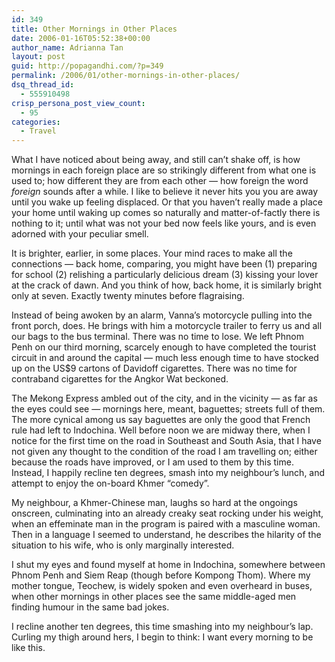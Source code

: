 ```yaml
---
id: 349
title: Other Mornings in Other Places
date: 2006-01-16T05:52:38+00:00
author_name: Adrianna Tan
layout: post
guid: http://popagandhi.com/?p=349
permalink: /2006/01/other-mornings-in-other-places/
dsq_thread_id:
  - 555910498
crisp_persona_post_view_count:
  - 95
categories:
  - Travel
---
```

What I have noticed about being away, and still can’t shake off, is how mornings in each foreign place are so strikingly different from what one is used to; how different they are from each other — how foreign the word _foreign_ sounds after a while. I like to believe it never hits you you are away until you wake up feeling displaced. Or that you haven’t really made a place your home until waking up comes so naturally and matter-of-factly there is nothing to it; until what was not your bed now feels like yours, and is even adorned with your peculiar smell.

It is brighter, earlier, in some places. Your mind races to make all the connections — back home, comparing, you might have been (1) preparing for school (2) relishing a particularly delicious dream (3) kissing your lover at the crack of dawn. And you think of how, back home, it is similarly bright only at seven. Exactly twenty minutes before flagraising.

Instead of being awoken by an alarm, Vanna’s motorcycle pulling into the front porch, does. He brings with him a motorcycle trailer to ferry us and all our bags to the bus terminal. There was no time to lose. We left Phnom Penh on our third morning, scarcely enough to have completed the tourist circuit in and around the capital — much less enough time to have stocked up on the US$9 cartons of Davidoff cigarettes. There was no time for contraband cigarettes for the Angkor Wat beckoned.

The Mekong Express ambled out of the city, and in the vicinity — as far as the eyes could see — mornings here, meant, baguettes; streets full of them. The more cynical among us say baguettes are only the good that French rule had left to Indochina. Well before noon we are midway there, when I notice for the first time on the road in Southeast and South Asia, that I have not given any thought to the condition of the road I am travelling on; either because the roads have improved, or I am used to them by this time. Instead, I happily recline ten degrees, smash into my neighbour’s lunch, and attempt to enjoy the on-board Khmer “comedy”.

My neighbour, a Khmer-Chinese man, laughs so hard at the ongoings onscreen, culminating into an already creaky seat rocking under his weight, when an effeminate man in the program is paired with a masculine woman. Then in a language I seemed to understand, he describes the hilarity of the situation to his wife, who is only marginally interested.

I shut my eyes and found myself at home in Indochina, somewhere between Phnom Penh and Siem Reap (though before Kompong Thom). Where my mother tongue, Teochew, is widely spoken and even overheard in buses, when other mornings in other places see the same middle-aged men finding humour in the same bad jokes.

I recline another ten degrees, this time smashing into my neighbour’s lap. Curling my thigh around hers, I begin to think: I want every morning to be like this.
